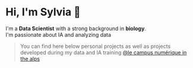 # Hi, I'm Sylvia 👋

I'm a **Data Scientist** with a strong background in **biology**. <br>
I'm passionate about IA and analyzing data
> You can find here below personal projects as well as projects developed during my data and IA training [@le campus numérique in the alps](https://le-campus-numerique.fr/)

